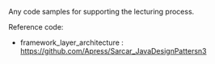 Any code samples for supporting the lecturing process.

Reference code:
- framework_layer_architecture : https://github.com/Apress/Sarcar_JavaDesignPattersn3
